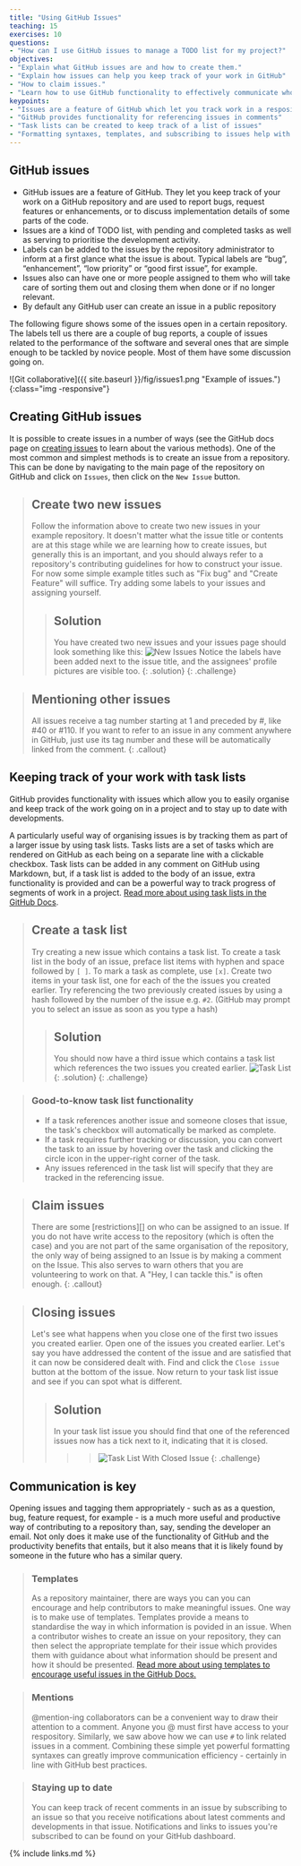 ```yaml
---
title: "Using GitHub Issues"
teaching: 15
exercises: 10
questions:
- "How can I use GitHub issues to manage a TODO list for my project?"
objectives:
- "Explain what GitHub issues are and how to create them."
- "Explain how issues can help you keep track of your work in GitHub"
- "How to claim issues."
- "Learn how to use GitHub functionality to effectively communicate who is working on what."
keypoints:
- "Issues are a feature of GitHub which let you track work in a respository."
- "GitHub provides functionality for referencing issues in comments"
- "Task lists can be created to keep track of a list of issues"
- "Formatting syntaxes, templates, and subscribing to issues help with communication efficiency"
---
```


## GitHub issues

- GitHub issues are a feature of GitHub. They let you keep track of your work on a GitHub repository and are used to report bugs, request features or enhancements, or to discuss implementation details of some parts of the code.
 - Issues are a kind of TODO list, with pending and completed tasks as well as serving to prioritise the development activity.
 - Labels can be added to the issues by the repository administrator to inform at a first glance what the issue is about. Typical labels are “bug”, “enhancement”, “low priority” or “good first issue”, for example.
 - Issues also can have one or more people assigned to them who will take care of sorting them out and closing them when done or if no longer relevant.
 - By default any GitHub user can create an issue in a public repository

The following figure shows some of the issues open in a certain repository. The labels tell us there are a couple of bug reports, a couple of issues related to the performance of the software and several ones that are simple enough to be tackled by novice people. Most of them have some discussion going on.

 ![Git collaborative]({{ site.baseurl }}/fig/issues1.png "Example of issues."){:class="img -responsive"}

## Creating GitHub issues
It is possible to create issues in a number of ways (see the GitHub docs page on [creating issues][github-creating-issues] to learn about the various methods). One of the most common and simplest methods is to create an issue from a repository. This can be done by navigating to the main page of the repository on GitHub and click on `Issues`, then click on the `New Issue` button.

> ## Create two new issues
> Follow the information above to create two new issues in your example repository. It doesn't matter what the issue title or contents are at this stage while we are learning how to create issues, but generally this is an important, and you should always refer to a repository's contributing guidelines for how to construct your issue. For now some simple example titles such as "Fix bug" and "Create Feature" will suffice. Try adding some labels to your issues and assigning yourself.
>> ## Solution
>> You have created two new issues and your issues page should look something like this:
>> ![New Issues](../fig/issues2.png)
>> Notice the labels have been added next to the issue title, and the assignees' profile pictures are visible too.
> {: .solution}
{: .challenge}

[github-creating-issues]: https://docs.github.com/en/issues/tracking-your-work-with-issues/creating-an-issue

> ## Mentioning other issues
> All issues receive a tag number starting at 1 and preceded by #, 
> like #40 or #110. If you want to refer to an issue in any comment
> anywhere in GitHub, just use its tag number and these will be automatically
> linked from the comment.
{: .callout}

## Keeping track of your work with task lists
GitHub provides functionality with issues which allow you to easily organise and keep track of the work going on in a project and to stay up to date with developments.

A particularly useful way of organising issues is by tracking them as part of a larger issue by using task lists. Tasks lists are a set of tasks which are rendered on GitHub as each being on a separate line with a clickable checkbox. Task lists can be added in any comment on GitHub using Markdown, but, if a task list is added to the body of an issue, extra functionality is provided and can be a powerful way to track progress of segments of work in a project. [Read more about using task lists in the GitHub Docs][github-task-lists].

> ## Create a task list
> Try creating a new issue which contains a task list. To create a task list in the body of an issue, preface list items with hyphen and space followed by `[ ]`. To mark a task as complete, use `[x]`. Create two items in your task list, one for each of the the issues you created earlier. Try referencing the two previously created issues by using a hash followed by the number of the issue e.g. `#2`. (GitHub may prompt you to select an issue as soon as you type a hash)
>> ## Solution
>> You should now have a third issue which contains a task list which references the two issues you created earlier.
>> ![Task List](../fig/issues3.png)
> {: .solution}
{: .challenge}

[github-task-lists]: https://docs.github.com/en/get-started/writing-on-github/working-with-advanced-formatting/about-task-lists

> ### Good-to-know task list functionality
> - If a task references another issue and someone closes that issue, the task's checkbox will automatically be marked as complete.
> - If a task requires further tracking or discussion, you can convert the task to an issue by hovering over the task and clicking the circle icon in the upper-right corner of the task.
> - Any issues referenced in the task list will specify that they are tracked in the referencing issue.

> ## Claim issues
> There are some [restrictions][] on who can be assigned to an issue. If you do
> not have write access to the repository (which is often the case) and you are
> not part of the same organisation of the repository, the only way of being
> assigned to an Issue is by making a comment on the Issue. This also serves to
> warn others that you are volunteering to work on that. A "Hey, I can tackle
> this." is often enough.
{: .callout}

> ## Closing issues
> Let's see what happens when you close one of the first two issues you created earlier.
> Open one of the issues you created earlier. Let's say you have addressed the content of the issue and are satisfied that it can now be considered dealt with. Find and click the `Close issue` button at the bottom of the issue. Now return to your task list issue and see if you can spot what is different.
>> ## Solution
>> In your task list issue you should find that one of the referenced issues now has a tick next to it, indicating that it is closed.
>> >> ![Task List With Closed Issue](../fig/issues4.png)
{: .challenge}

## Communication is key
Opening issues and tagging them appropriately - such as as a question, bug, feature request, for example - is a much more useful and productive way of contributing to a repository than, say, sending the developer an email. Not only does it make use of the functionality of GitHub and the productivity benefits that entails, but it also means that it is likely found by someone in the future who has a similar query.

> ### Templates
> As a repository maintainer, there are ways you can you can encourage and help contributors to make meaningful issues. One way is to make use of templates. Templates provide a means to standardise the way in which information is povided in an issue. When a contributor wishes to create an issue on your repository, they can then select the appropriate template for their issue which provides them with guidance about what information should be present and how it should be presented. [Read more about using templates to encourage useful issues in the GitHub Docs.][github-templates]

[github-templates]: https://docs.github.com/en/communities/using-templates-to-encourage-useful-issues-and-pull-requests/about-issue-and-pull-request-templates

> ### Mentions
> @mention-ing collaborators can be a convenient way to draw their attention to a comment. Anyone you @ must first have access to your respository. Similarly, we saw above how we can use `#` to link related issues in a comment. Combining these simple yet powerful formatting syntaxes can greatly improve communication efficiency - certainly in line with GitHub best practices.

> ### Staying up to date
> You can keep track of recent comments in an issue by subscribing to an issue so that you receive notifications about latest comments and developments in that issue. Notifications and links to issues you're subscribed to can be found on your GitHub dashboard.

{% include links.md %}
